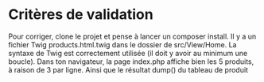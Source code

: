 # Critères de validation

Pour corriger, clone le projet et pense à lancer un composer install.
Il y a un fichier Twig products.html.twig dans le dossier de src/View/Home.
La syntaxe de Twig est correctement utilisée (il doit y avoir au minimum une boucle).
Dans ton navigateur, la page index.php affiche bien les 5 produits, à raison de 3 par ligne. Ainsi que le résultat dump() du tableau de produit

